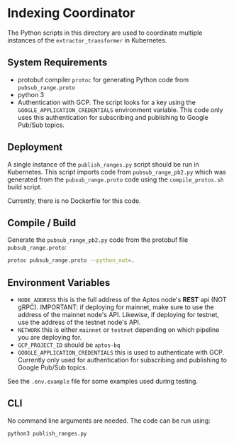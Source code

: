 # Indexing Coordinator

The Python scripts in this directory are used to coordinate multiple instances of the `extractor_transformer` in Kubernetes.

## System Requirements

* protobuf compiler `protoc` for generating Python code from `pubsub_range.proto`
* python 3
* Authentication with GCP. The script looks for a key using the `GOOGLE_APPLICATION_CREDENTIALS` environment variable. This code only uses this authentication for subscribing and publishing to Google Pub/Sub topics.

## Deployment

A single instance of the `publish_ranges.py` script should be run in Kubernetes. This script imports code from `pubsub_range_pb2.py` which was generated from the `pubsub_range.proto` code using the `compile_protos.sh` build script.

Currently, there is no Dockerfile for this code.

## Compile / Build

Generate the `pubsub_range_pb2.py` code from the protobuf file `pubsub_range.proto`:

```bash
protoc pubsub_range.proto --python_out=.
```

## Environment Variables

* `NODE_ADDRESS` this is the full address of the Aptos node's **REST** api (NOT gRPC). IMPORTANT: if deploying for mainnet, make sure to use the address of the mainnet node's API. Likewise, if deploying for testnet, use the address of the testnet node's API.
* `NETWORK` this is either `mainnet` or `testnet` depending on which pipeline you are deploying for.
* `GCP_PROJECT_ID` should be `aptos-bq`
* `GOOGLE_APPLICATION_CREDENTIALS` this is used to authenticate with GCP. Currently only used for authentication for subscribing and publishing to Google Pub/Sub topics.

See the `.env.example` file for some examples used during testing.

## CLI

No command line arguments are needed. The code can be run using:

```bash
python3 publish_ranges.py
```

